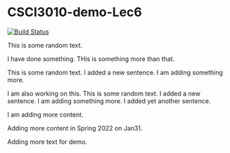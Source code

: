 # CSCI3010-demo-Lec6

[![Build Status](https://travis-ci.org/CSCI-3010-CUBoulder/CSCI3010-demo-Lec6.svg?branch=master)](https://travis-ci.org/CSCI-3010-CUBoulder/CSCI3010-demo-Lec6)

This is some random text.

I have done something. THis is something more than that.

This is some random text.  I added a new sentence. I am adding something more.

I am also working on this.
This is some random text.  I added a new sentence. I am adding something more. I added yet another sentence.

I am adding more content.

Adding more content in Spring 2022 on Jan31.

Adding more text for demo.
